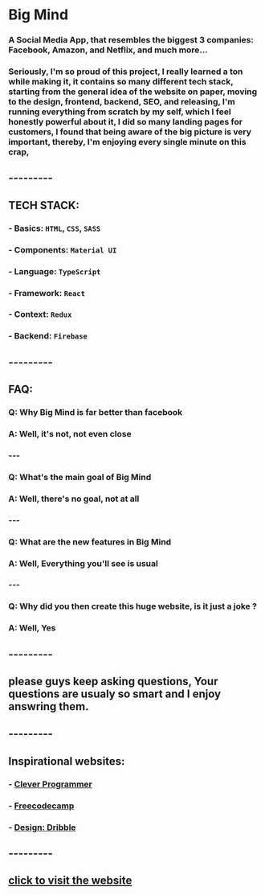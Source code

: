 # Big Mind

### A Social Media App, that resembles the biggest 3 companies: Facebook, Amazon, and Netflix, and much more...

### Seriously, I'm so proud of this project, I really learned a ton while making it, it contains so many different tech stack, starting from the general idea of the website on paper, moving to the design, frontend, backend, SEO, and releasing, I'm running everything from scratch by my self, which I feel honestly powerful about it, I did so many landing pages for customers, I found that being aware of the big picture is very important, thereby, I'm enjoying every single minute on this crap,

## ---------

## TECH STACK:

### - Basics: `HTML`, `CSS`, `SASS`

### - Components: `Material UI`

### - Language: `TypeScript`

### - Framework: `React`

### - Context: `Redux`

### - Backend: `Firebase`

## ---------

## FAQ:

### Q: Why Big Mind is far better than facebook

### A: Well, it's not, not even close

### ---

### Q: What's the main goal of Big Mind

### A: Well, there's no goal, not at all

### ---

### Q: What are the new features in Big Mind

### A: Well, Everything you'll see is usual

### ---

### Q: Why did you then create this huge website, is it just a joke ?

### A: Well, Yes

## ---------

## please guys keep asking questions, Your questions are usualy so smart and I enjoy answring them.

## ---------

## Inspirational websites:

### - [Clever Programmer](https://www.youtube.com/channel/UCqrILQNl5Ed9Dz6CGMyvMTQ)

### - [Freecodecamp](https://www.youtube.com/channel/UC8butISFwT-Wl7EV0hUK0BQ)

### - [Design: Dribble](https://dribbble.com/)

## ---------

## [click to visit the website](https://big-mind-community.web.app)
